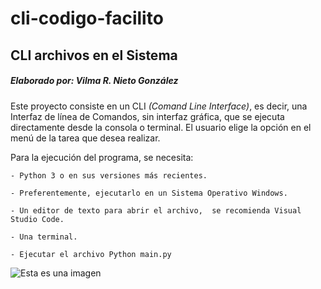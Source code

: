 # **cli-codigo-facilito**
## CLI archivos en el Sistema

##### Elaborado por: Vilma R. Nieto González

Este proyecto consiste en un CLI *(Comand Line Interface)*, es decir, una Interfaz de línea de Comandos, sin interfaz gráfica, 
que se ejecuta directamente desde la consola o terminal. El usuario elige la opción en el menú de la tarea que desea realizar.

Para la ejecución del programa, se necesita:


    - Python 3 o en sus versiones más recientes.

    - Preferentemente, ejecutarlo en un Sistema Operativo Windows.
  
    - Un editor de texto para abrir el archivo,  se recomienda Visual Studio Code.
    
    - Una terminal.
    
    - Ejecutar el archivo Python main.py
    

![Esta es una imagen](https://cdn.diferenciador.com/imagenes/algoritmo-y-programa-og.jpg)




